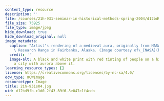 ```yaml
---
content_type: resource
description: ''
file: /courses/21h-931-seminar-in-historical-methods-spring-2004/d12bd9fbc1d02f4389f68e047c1f4ceb_21h-931s04.jpg
file_size: 75925
file_type: image/jpeg
hide_download: true
hide_download_original: null
image_metadata:
  caption: "Artist's rendering of a medieval aura, originally from NASA's Poker Flat\
    \ Research Range in Fairbanks, Alaska. (Image courtesy of\_[NASA](http://www.nasa.gov).)"
  credit: ''
  image-alt: A black and white print with red tinting of people on a hill over-looking
    a city with aurora above it.
learning_resource_types: []
license: https://creativecommons.org/licenses/by-nc-sa/4.0/
ocw_type: OCWImage
resourcetype: Image
title: 21h-931s04.jpg
uid: d12bd9fb-c1d0-2f43-89f6-8e047c1f4ceb
---
```

